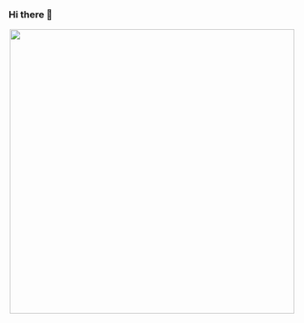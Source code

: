 ### Hi there 👋


<div id="header" align="center">
  <img src="https://media.giphy.com/media/kyrJ19nyVQHyE/giphy.gif" width="500"/>
</div>

<!--
- 🔭 I’m currently working on ...
- 🌱 I’m currently learning ...
- 👯 I’m looking to collaborate on ...
- 🤔 I’m looking for help with ...
- 💬 Ask me about ...
- 📫 How to reach me: ...
- 😄 Pronouns: ...
- ⚡ Fun fact: ...
-->
